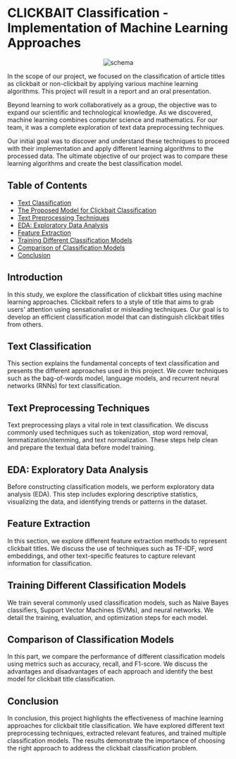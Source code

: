 # CLICKBAIT Classification - Implementation of Machine Learning Approaches


<p align="center">
  <img src="https://github.com/kaoutar-lakdim/the-classification-of-CLICKBAIT/assets/74473164/c585d9a1-85e1-405c-86d4-cdc256586230" alt="schema">
</p>


In the scope of our project, we focused on the classification of article titles as clickbait or non-clickbait by applying various machine learning algorithms. This project will result in a report and an oral presentation.

Beyond learning to work collaboratively as a group, the objective was to expand our scientific and technological knowledge. As we discovered, machine learning combines computer science and mathematics. For our team, it was a complete exploration of text data preprocessing techniques.

Our initial goal was to discover and understand these techniques to proceed with their implementation and apply different learning algorithms to the processed data. The ultimate objective of our project was to compare these learning algorithms and create the best classification model.



## Table of Contents

- [Text Classification](#text-classification)
- [The Proposed Model for Clickbait Classification](#the-proposed-model-for-clickbait-classification)
- [Text Preprocessing Techniques](#text-preprocessing-techniques)
- [EDA: Exploratory Data Analysis](#eda-exploratory-data-analysis)
- [Feature Extraction](#feature-extraction)
- [Training Different Classification Models](#training-different-classification-models)
- [Comparison of Classification Models](#comparison-of-classification-models)
- [Conclusion](#conclusion)

## Introduction


In this study, we explore the classification of clickbait titles using machine learning approaches. Clickbait refers to a style of title that aims to grab users' attention using sensationalist or misleading techniques. Our goal is to develop an efficient classification model that can distinguish clickbait titles from others.

## Text Classification

This section explains the fundamental concepts of text classification and presents the different approaches used in this project. We cover techniques such as the bag-of-words model, language models, and recurrent neural networks (RNNs) for text classification.

## Text Preprocessing Techniques

Text preprocessing plays a vital role in text classification. We discuss commonly used techniques such as tokenization, stop word removal, lemmatization/stemming, and text normalization. These steps help clean and prepare the textual data before model training.

## EDA: Exploratory Data Analysis

Before constructing classification models, we perform exploratory data analysis (EDA). This step includes exploring descriptive statistics, visualizing the data, and identifying trends or patterns in the dataset.

## Feature Extraction

In this section, we explore different feature extraction methods to represent clickbait titles. We discuss the use of techniques such as TF-IDF, word embeddings, and other text-specific features to capture relevant information for classification.

## Training Different Classification Models

We train several commonly used classification models, such as Naive Bayes classifiers, Support Vector Machines (SVMs), and neural networks. We detail the training, evaluation, and optimization steps for each model.

## Comparison of Classification Models

In this part, we compare the performance of different classification models using metrics such as accuracy, recall, and F1-score. We discuss the advantages and disadvantages of each approach and identify the best model for clickbait title classification.

## Conclusion

In conclusion, this project highlights the effectiveness of machine learning approaches for clickbait title classification. We have explored different text preprocessing techniques, extracted relevant features, and trained multiple classification models. The results demonstrate the importance of choosing the right approach to address the clickbait classification problem.


